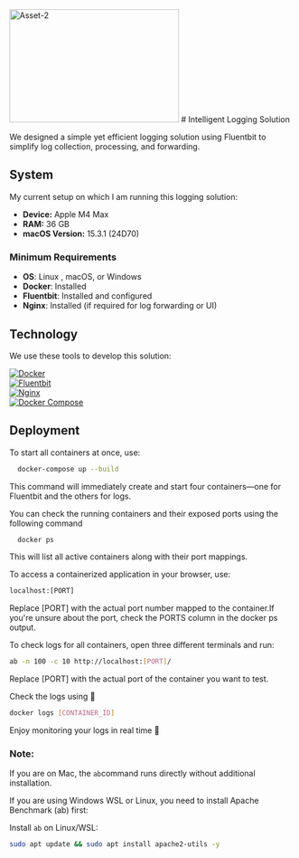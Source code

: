
<img src="https://i.postimg.cc/Hxc2TQDV/Asset-2.png" alt="Asset-2" width="300" height="200">
# Intelligent Logging Solution

We designed a simple yet efficient logging solution using Fluentbit to simplify log collection, processing, and forwarding. 

## System  
My current setup on which I am running this logging solution:  

- **Device:** Apple M4 Max  
- **RAM:** 36 GB  
- **macOS Version:** 15.3.1 (24D70)  

### Minimum Requirements
- **OS**: Linux , macOS, or Windows  
- **Docker**: Installed 
- **Fluentbit**: Installed and configured  
- **Nginx**: Installed (if required for log forwarding or UI)  
## Technology

We use these tools to develop this solution:

[![Docker](https://img.shields.io/badge/docker-2496ED?style=for-the-badge&logo=docker&logoColor=white)][Docker-url]  
[![Fluentbit](https://img.shields.io/badge/fluent--bit-800080?style=for-the-badge&logo=fluentbit&logoColor=white)][FluentBit-url]  
[![Nginx](https://img.shields.io/badge/nginx-009639?style=for-the-badge&logo=nginx&logoColor=white)][Nginx-url]  
[![Docker Compose](https://img.shields.io/badge/docker%20compose-000000?style=for-the-badge&logo=docker&logoColor=white)][DockerCompose-url]  

[Docker-url]: https://www.docker.com  
[Fluentbit-url]: https://fluentbit.io/  
[DockerCompose-url]: https://docs.docker.com/compose/  
[Nginx-url]: https://nginx.org/  
## Deployment

To start all containers at once, use:
```bash
  docker-compose up --build
```
This command will immediately create and start four containers—one for Fluentbit and the others for logs. 




You can check the running containers and their exposed ports using the following command
```bash
  docker ps 
```
This will list all active containers along with their port mappings.

To access a containerized application in your browser, use:
```bash 
localhost:[PORT]
```
Replace [PORT] with the actual port number mapped to the container.If you're unsure about the port, check the PORTS column in the docker ps output.

To check logs for all containers, open three different terminals and run:
```bash 
ab -n 100 -c 10 http://localhost:[PORT]/
```
Replace [PORT] with the actual port of the container you want to test.

Check the logs using 🚀
```bash 
docker logs [CONTAINER_ID]
```

Enjoy monitoring your logs in real time 🎉

### Note:
If you are on Mac, the ```ab```command runs directly without additional installation.

If you are using Windows WSL or Linux, you need to install Apache Benchmark (ab) first:

Install ```ab``` on Linux/WSL:
```bash 
sudo apt update && sudo apt install apache2-utils -y
```













